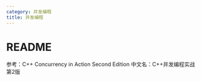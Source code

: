 ```yaml
---
category: 并发编程
title: 并发编程
---
```

# README

参考：C++ Concurrency in Action Second Edition 中文名：C++并发编程实战 第2版


